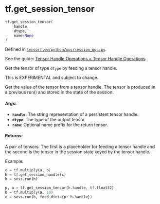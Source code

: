 <div itemscope itemtype="http://developers.google.com/ReferenceObject">
<meta itemprop="name" content="tf.get_session_tensor" />
</div>

# tf.get_session_tensor

``` python
tf.get_session_tensor(
    handle,
    dtype,
    name=None
)
```



Defined in [`tensorflow/python/ops/session_ops.py`](https://www.tensorflow.org/code/tensorflow/python/ops/session_ops.py).

See the guide: [Tensor Handle Operations > Tensor Handle Operations](../../../api_guides/python/session_ops.md#Tensor_Handle_Operations)

Get the tensor of type `dtype` by feeding a tensor handle.

This is EXPERIMENTAL and subject to change.

Get the value of the tensor from a tensor handle. The tensor
is produced in a previous run() and stored in the state of the
session.

#### Args:

* <b>`handle`</b>: The string representation of a persistent tensor handle.
* <b>`dtype`</b>: The type of the output tensor.
* <b>`name`</b>: Optional name prefix for the return tensor.


#### Returns:

  A pair of tensors. The first is a placeholder for feeding a
  tensor handle and the second is the tensor in the session state
  keyed by the tensor handle.

Example:

```python
c = tf.multiply(a, b)
h = tf.get_session_handle(c)
h = sess.run(h)

p, a = tf.get_session_tensor(h.handle, tf.float32)
b = tf.multiply(a, 10)
c = sess.run(b, feed_dict={p: h.handle})
```